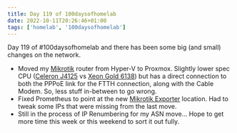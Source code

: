```yaml
---
title: Day 119 of 100daysofhomelab
date: 2022-10-11T20:26:46+01:00
tags: ['homelab', '100daysofhomelab']
---
```

Day 119 of #100daysofhomelab and there has been some big (and small) changes on the network.

* Moved my [Mikrotik](https://mikrotik.com) router from Hyper-V to Proxmox. Slightly lower spec CPU ([Celeron J4125](https://ark.intel.com/content/www/us/en/ark/products/197305/intel-celeron-processor-j4125-4m-cache-up-to-2-70-ghz.html) vs [Xeon Gold 6138](https://ark.intel.com/content/www/us/en/ark/products/120476/intel-xeon-gold-6138-processor-27-5m-cache-2-00-ghz.html)) but has a direct connection to both the PPPoE link for the FTTH connection, along with the Cable Modem. So, less stuff in-between to go wrong.
* Fixed Prometheus to point at the new [Mikrotik Exporter](https://github.com/nshttpd/mikrotik-exporter) location. Had to tweak some IPs that were missing from the last move.
* Still in the process of IP Renumbering for my ASN move... Hope to get more time this week or this weekend to sort it out fully.
